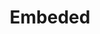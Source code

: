---
title: "Embeded"
layout: category
permalink: /categories/embeded/
author_profile: true
taxonomy: Embeded
sidebar:
  nav: "categories"
---